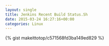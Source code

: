 ```yaml
---
layout: single                                                                                                              
title: Jenkins Recent Build Status.Sh                                                                                                                       
date: 2015-03-24 16:27:16+00:00                                                                                                                        
categories: Linux                                                                                                                
---                                                                                                                              
```


{% gist makeittotop/c571568fd3ba149ed829 %}                                                                                                           

